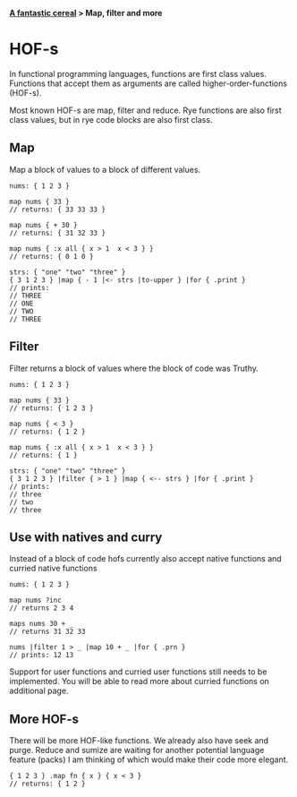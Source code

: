 <b><a href="./TOUR_0.html">A fantastic cereal</a> > Map, filter and more</b>

# HOF-s

In functional programming languages, functions are first class values. Functions that accept them as arguments are called higher-order-functions (HOF-s).

Most known HOF-s are map, filter and reduce. Rye functions are also first class values, but in rye code blocks are also first class.

## Map

Map a block of values to a block of different values.

```rye
nums: { 1 2 3 }

map nums { 33 }
// returns: { 33 33 33 }

map nums { + 30 }
// returns: { 31 32 33 }

map nums { :x all { x > 1  x < 3 } }
// returns: { 0 1 0 }

strs: { "one" "two" "three" }
{ 3 1 2 3 } |map { - 1 |<- strs |to-upper } |for { .print }
// prints:
// THREE
// ONE
// TWO
// THREE
```

## Filter 

Filter returns a block of values where the block of code was Truthy.

```rye
nums: { 1 2 3 }

map nums { 33 }
// returns: { 1 2 3 }

map nums { < 3 }
// returns: { 1 2 }

map nums { :x all { x > 1  x < 3 } }
// returns: { 1 }

strs: { "one" "two" "three" }
{ 3 1 2 3 } |filter { > 1 } |map { <-- strs } |for { .print }
// prints:
// three
// two
// three
```

## Use with natives and curry

Instead of a block of code hofs currently also accept native functions and curried native functions

```rye
nums: { 1 2 3 }

map nums ?inc
// returns 2 3 4

maps nums 30 + _
// returns 31 32 33

nums |filter 1 > _ |map 10 + _ |for { .prn }
// prints: 12 13
```

Support for user functions and curried user functions still needs to be implemented. You will be able to read more about curried functions on additional page.

## More HOF-s

There will be more HOF-like functions. We already also have seek and purge. Reduce and sumize are waiting for another potential language feature (packs) I am thinking of which would make
their code more elegant.

```rye
{ 1 2 3 } .map fn { x } { x < 3 }
// returns: { 1 2 }
```
